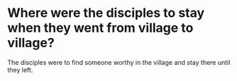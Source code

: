# Where were the disciples to stay when they went from village to village?

The disciples were to find someone worthy in the village and stay there until they left.
